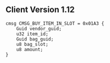 ## Client Version 1.12

```rust,ignore
cmsg CMSG_BUY_ITEM_IN_SLOT = 0x01A3 {
    Guid vendor_guid;    
    u32 item_id;    
    Guid bag_guid;    
    u8 bag_slot;    
    u8 amount;    
}

```
